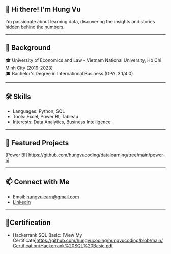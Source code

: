 ## 👋 Hi there! I'm Hung Vu
I'm passionate about learning data, discovering the insights and stories hidden behind the numbers.

---

## 📖 Background
🎓 University of Economics and Law - Vietnam National University, Ho Chi Minh City (2019-2023)  
🎓 Bachelor's Degree in International Business (GPA: 3.1/4.0)

---
## 🛠️ Skills
- Languages: Python, SQL
- Tools: Excel, Power BI, Tableau
- Interests: Data Analytics, Business Intelligence

---
## 🚀 Featured Projects
[Power BI] https://github.com/hungvucoding/datalearning/tree/main/power-bi

---
## 📫 Connect with Me
- Email: hungvulearn@gmail.com
- [LinkedIn](https://www.linkedin.com/in/vutranhung/)

---
## 🏅Certification
- Hackerrank SQL Basic: [View My Certificate]https://github.com/hungvucoding/hungvucoding/blob/main/Certification/Hackerrank%20SQL%20Basic.pdf




<!--
**hungvucoding/hungvucoding** is a ✨ _special_ ✨ repository because its `README.md` (this file) appears on your GitHub profile.

Here are some ideas to get you started:

- 🔭 I’m currently working on ...
- 🌱 I’m currently learning ...
- 👯 I’m looking to collaborate on ...
- 🤔 I’m looking for help with ...
- 💬 Ask me about ...
- 📫 How to reach me: ...
- 😄 Pronouns: ...
- ⚡ Fun fact: ...
-->
